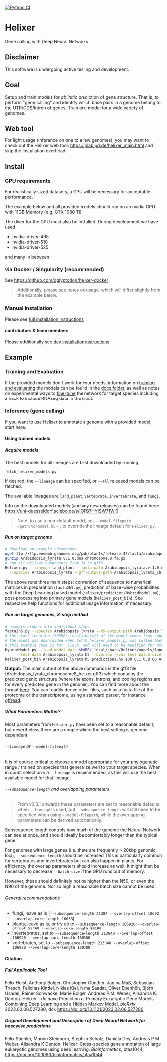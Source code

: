 [![Python CI](https://github.com/weberlab-hhu/Helixer/actions/workflows/python-app.yml/badge.svg)](https://github.com/weberlab-hhu/Helixer/actions/workflows/python-app.yml)

# Helixer
Gene calling with Deep Neural Networks.

## Disclaimer
This software is undergoing active testing and development.

## Goal
Setup and train models for _ab initio_ prediction of gene structure.
That is, to perform "gene calling" and identify
which base pairs in a genome belong to the UTR/CDS/Intron of genes. 
Train one model for a wide variety of genomes.

## Web tool
For light usage (inference on one to a few genomes), you may 
want to check out the Helixer web tool: https://plabipd.de/helixer_main.html
and skip the installation overhead.

## Install
### GPU requirements
For realistically sized datasets, a GPU will be necessary
for acceptable performance.

The example below and all provided models should run on 
an nvidia GPU with 11GB Memory (e.g. GTX 1080 Ti) 

The diver for the GPU must also be installed.
During development we have used

* nvidia-driver-495
* nvidia-driver-510
* nvidia-driver-525

and many in between.

### via Docker / Singularity (recommended)
See https://github.com/gglyptodon/helixer-docker

> Additionally, please see notes on usage, which will differ
> slightly from the example below. 

### Manual installation
Please see [full installation instructions](docs/manual_install.md)

#### contributors & team members
Please additionally see [dev installation instructions](docs/dev_install.md)

## Example

### Training and Evaluation
If the provided models don't work for your needs, 
information on [training and evaluating](docs/training.md) the models can be found in the [docs folder](docs/), 
as well as notes on experimental ways to [fine-tune](docs/fine_tuning.md) 
the network for target species including a hack to include RNAseq data in the input.

### Inference (gene calling)
If you want to use Helixer to annotate a genome with a provided model, start here.

#### Using trained models

##### Acquire models
The best models for all lineages are best downloaded by running.

```
fetch_helixer_models.py
```

If desired, the `--lineage` can be specified, or `--all` released models
can be fetched. 

The available lineages are `land_plant`, `vertebrate`, `invertebrate`,
and `fungi`.

Info on the downloaded models (and any new releases) can be found here:
https://uni-duesseldorf.sciebo.de/s/lQTB7HYISW71Wi0


>Note: to use a non-default model, set
`--model-filepath <path/to/model.h5>'`,
to override the lineage default for `Helixer.py`. 

##### Run on target genome
```bash
# download an example chromosome
wget ftp://ftp.ensemblgenomes.org/pub/plants/release-47/fasta/arabidopsis_lyrata/dna/Arabidopsis_lyrata.v.1.0.dna.chromosome.8.fa.gz
gunzip Arabidopsis_lyrata.v.1.0.dna.chromosome.8.fa.gz
# run all Helixer components from fa to gff3
Helixer.py --lineage land_plant --fasta-path Arabidopsis_lyrata.v.1.0.dna.chromosome.8.fa  \
  --species Arabidopsis_lyrata --gff-output-path Arabidopsis_lyrata_chromosome8_helixer.gff3
```

The above runs three main steps: conversion of sequence to numerical matrices in preparation (`fasta2h5.py`),
prediction of base-wise probabilities with the Deep Learning based model (`helixer/prediction/HybridModel.py`),
post-processing into primary gene models (`helixer_post_bin`). See respective help functions for additional
usage information, if necessary.

##### Run on target genomes, 3-step method
```bash
# example broken into individual steps
fasta2h5.py --species Arabidopsis_lyrata --h5-output-path Arabidopsis_lyrata.h5 --fasta-path Arabidopsis_lyrata.v.1.0.dna.chromosome.8.fa
# the exact location ($HOME/.local/share/) of the model comes from appdirs
# the model was downloaded when fetch_helixer_models.py was called above
# this example code is for _linux_ and will need to be modified for other OSs
HybridModel.py --load-model-path $HOME/.local/share/Helixer/models/land_plant/land_plant_v0.3_a_0080.h5 \
     --test-data Arabidopsis_lyrata.h5 --overlap --val-test-batch-size 32 -v
helixer_post_bin Arabidopsis_lyrata.h5 predictions.h5 100 0.1 0.8 60 Arabidopsis_lyrata_chromosome8_helixer.gff3
```

**Output:** The main output of the above commands is the gff3 file (Arabidopsis_lyrata_chromosome8_helixer.gff3)
which contains the predicted genic structure (where the exons, introns, and coding regions are
for every predicted gene in the genome). You can find more about the format 
[here](https://github.com/The-Sequence-Ontology/Specifications/blob/master/gff3.md).
You can readily derive other files, such as a fasta file of the proteome or the transcriptome, using
a standard parser, for instance [gffread](https://github.com/gpertea/gffread).  

##### What Parameters Matter?
Most parameters from `Helixer.py` have been set to a reasonable default; but nevertheless there
are a couple where the best setting is genome dependent. 

###### `--lineage` or `--model-filepath`
It is of course critical to choose a model appropriate for your phylogenetic range / trained on species
that generalize well to your target species. When in doubt selection via `--lineage` is recommended, as
this will use the best available model for that lineage.

###### `--subsequence-length` and overlapping parameters
> From v0.3.1 onwards these parameters are set to reasonable defaults when `--lineage`
> is used, but `--subsequence-length` will still need to be specified when using `--model-filepath`,
> while the overlapping parameters can be derived automatically.

Subsequence length controls how much of the genome the Neural Network can see at once, and should
ideally be comfortably longer than the typical gene. 

For genomes with large genes (i.e. there are frequently > 20kbp genomic loci), `--subsequence-length` should be increased
This is particularly common for vertebrates and invertebrates but can also happen in plants. For efficiency,
the overlap parameters should increase as well. It might then be necessary to decrease `--batch-size`
if the GPU runs out of memory.

However, these should definitely not be higher than the N50, or even the N90 of the genome. Nor so high
a reasonable batch size cannot be used. 

###### General recommendations
- fungi, leave as is (`--subsequence-length 21384 --overlap-offset 10692 --overlap-core-length 16038`)
- plants, leave as is, or try up to `--subsequence-length 106920 --overlap-offset 53460 --overlap-core-length 80190`
- invertebrates, set to `--subsequence-length 213840 --overlap-offset 106920 --overlap-core-length 160380`
- vertebrates, set to `--subsequence-length 213840 --overlap-offset 106920 --overlap-core-length 160380`

#### Citation

##### Full Applicable Tool 

Felix Holst, Anthony Bolger, Christopher Günther, Janina Maß, Sebastian Triesch, Felicitas Kindel, Niklas Kiel, Nima Saadat, Oliver Ebenhöh, Björn Usadel, Rainer Schwacke, Marie Bolger, Andreas P.M. Weber, Alisandra K. Denton.
Helixer&mdash;_de novo_ Prediction of Primary Eukaryotic Gene Models Combining Deep Learning and a Hidden Markov Model.
_bioRxiv_ 2023.02.06.527280; doi: https://doi.org/10.1101/2023.02.06.527280 

##### Original Development and Description of Deep Neural Network for basewise predictions

Felix Stiehler, Marvin Steinborn, Stephan Scholz, Daniela Dey, Andreas P M Weber, Alisandra K Denton.
Helixer: Cross-species gene annotation of large eukaryotic genomes using deep learning. _Bioinformatics_, btaa1044, 
https://doi.org/10.1093/bioinformatics/btaa1044

